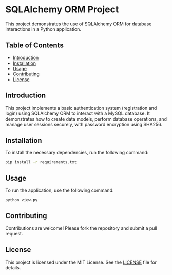 # SQLAlchemy ORM Project
This project demonstrates the use of SQLAlchemy ORM for database interactions in a Python application.


## Table of Contents
- [Introduction](#introduction)
- [Installation](#installation)
- [Usage](#usage)
- [Contributing](#contributing)
- [License](#license)


## Introduction
This project implements a basic authentication system (registration and login) using SQLAlchemy ORM to interact with a MySQL database. It demonstrates how to create data models, perform database operations, and manage user sessions securely, with password encryption using SHA256.



## Installation
To install the necessary dependencies, run the following command:
```bash
pip install -r requirements.txt
```

## Usage
To run the application, use the following command:
```bash
python view.py
```

## Contributing
Contributions are welcome! Please fork the repository and submit a pull request.

## License
This project is licensed under the MIT License. See the [LICENSE](LICENSE) file for details.
